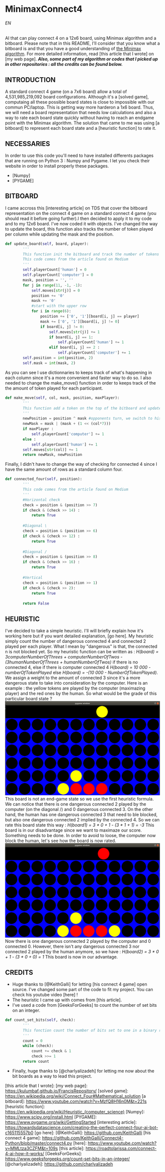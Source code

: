 # MinimaxConnect4
###### EN
AI that can play connect 4 on a 12x6 board, using Minimax algorithm and a bitboard.
Please note that in this README, I'll consider that you know what a bitboard is and that you have a good understanding of [the Minimax algorithm]. For more detailed information, read [this article that I wrote] on [my web page].
**_Also, some part of my algorithm or codes that I picked up in other repositories : all the credits can be found below._**

## INTRODUCTION
A standard connect 4 game (on a 7x6 board) allow a total of 4,531,985,219,092 board configurations. Although it's a [solved game], computaing all these possible board states is close to impossible with our commun PC/laptop. This is getting way more harderon a 1x6 board. Thus, we will need a board representation that needs low calculations and also a way to rate each board state quickly without having to reach an endgame point with the Minimax algorithm. The solution that came to me was using [a bitboard] to represent each board state and a [heuristic function] to rate it.

## NECESSARIES
In order to use this code you'll need to have installed differents packages that are running on Python 3 : Numpy and Pygame.
I let you check their website in order to install properly these packages.
* [Numpy]
* [PYGAME]

## BITBOARD
I came accross this [interesting article] on TDS that cover the bitboard representation on the connect 4 game on a standard connect 4 game (you should read it before going further).I then decided to apply it to my code and to my 12x6 board. I've now coded it with objects.
I've changed the way to update the board, this function also tracks the number of token played per column while updating the mask and the position.
```python
def update_board(self, board, player):
        '''
        This function init the bitboard and track the number of tokens per column
        This code comes from the article found on Medium
        '''
        self.playerCount['human'] = 0
        self.playerCount['computer'] = 0
        mask, position = '', ''
        for j in range(11, -1, -1):
            self.moves[str(j)] = 0
            position += '0'
            mask += '0'
            #start with the upper row
            for i in range(6):
                position += ['0', '1'][board[i, j] == player]
                mask += ['0', '1'][board[i, j] != 0]
                if board[i, j] != 0:
                    self.moves[str(j)] += 1
                    if board[i, j] == 1:
                        self.playerCount['human'] += 1
                    elif board[i, j] == 2 :
                        self.playerCount['computer'] += 1
        self.position = int(position, 2)
        self.mask = int(mask, 2)
```
As you can see I use dictionnaries to keeps track of what's happening in each column since it's a more convenient and faster way to do so.
I also needed to change the make_move() function in order to keeps track of the the amount of token played for each participant.
```python
def make_move(self, col, mask, position, maxPlayer):
        '''
        This function add a token on the top of the bitboard and update the position board to be the opponent's one
        '''
        newPosition = position ^ mask #opponents turn, we switch to his board
        newMask = mask | (mask + (1 << (col*7)))
        if maxPlayer :
            self.playerCount['computer'] += 1
        else :
            self.playerCount['human'] += 1
        self.moves[str(col)] += 1
        return newMask, newPosition
```
Finally, I didn't have to change the way of checking for connected 4 since I have the same amount of rows as a standard column four.
```python
def connected_four(self, position):
        '''
        This code comes from the article found on Medium
        '''
        #Horizontal check
        check = position & (position >> 7)
        if check & (check >> 14) : 
            return True

        #Diagonal \
        check = position & (position >> 6)
        if check & (check >> 12) : 
            return True

        #Diagonal /
        check = position & (position >> 8)
        if check & (check >> 16) : 
            return True

        #Vertical
        check = position & (position >> 1)
        if check & (check >> 2): 
            return True

        return False
```

## HEURISTIC
I've decided to take a simple heuristic. I'll will briefly explain how it's working here but if you want detailed explanation, [go here].
My heuristic simply count the number of dangerous connected 4 and connected 2 played per each player. What I mean by "dangerous" is that, the connected n is not blocked yet. So my heuristic function can be written as : _H(board) = 3*computerNumberOfThrees + computerNumberOfTwos - (3*humanNumberOfThrees + humanNumberOfTwos)_ if there is no connected 4, else if there is computer connected 4 _H(board) = 10 000 - numberOfTokenPlayed_ else _H(board) = -(10 000 - NumberOfTokenPlayed)_. We assign a weight to the amount of connected 3 since it's a more dangerous state to take into consideration by the computer.
Here is an example : the yellow tokens are played by the computer (maximazing player) and the red ones by the human.
So what would be the grade of this particular board state ?
![](assets/board1.png)
This board is not an end-game state so we use the first heuristic formula. We can notice that there is one dangerous connected 2 played by the computer (on the diagonal /) and 0 dangerous connected 3. On the other hand, the human has one dangerous connected 3 that need to ble blocked, but also one dangerous connected 2 implied by the connected 4. So we can rate this board state this way :
_H(board1) = 3 * 0 + 1 - (3 * 1 + 1) = -3_
This board is in our disadvantage since we want to maximaze our score. Something needs to be done. In order to avoid to loose, the computer now block the human, let's see how the board is now rated.
![](assets/board2.png)
Now there is one dangerous connected 2 played by the computer and 0 connected 0. However, there isn't any dangerous connected 3 nor connected 2 played by the human anymore, so we have :
_H(board2) = 3 * 0 + 1 - (3 * 0 + 0) = 1_
This board is now in our advantage.

## CREDITS
* Huge thanks to [@KeithGalli] for letting [his connect 4 game] open source. I've changed some part of the code to fit my project. You can check his youtube video [here] !
* The heuristic I came up with comes from [this article].
* I've used a code from [GeeksForGeeks] to count the number of set bits on an integer.
```python
def count_set_bits(self, check):
        '''
        This fonction count the number of bits set to one in a binary representation of an integer
        '''
        count = 0
        while (check): 
            count += check & 1
            check >>= 1
        return count 
```
* Finally, huge thanks to [@charlyalizadeh] for letting me now about the bit boards as a way to lead this project.

[the Minimax algorithm]: https://www.youtube.com/watch?v=l-hh51ncgDI
[this article that I wrote]:
[my web page]: https://kulumbaf.github.io/FrancisRepository/
[solved game]: https://en.wikipedia.org/wiki/Connect_Four#Mathematical_solution
[a bitboard]: https://www.youtube.com/watch?v=MzfQ8H16n0M&t=221s
[heuristic function]: https://en.wikipedia.org/wiki/Heuristic_(computer_science)
[Numpy]: https://www.scipy.org/install.html
[PYGAME]: https://www.pygame.org/wiki/GettingStarted
[interesting article]: https://towardsdatascience.com/creating-the-perfect-connect-four-ai-bot-c165115557b0
[go here]: 
[@KeithGalli]: https://github.com/KeithGalli
[his connect 4 game]: https://github.com/KeithGalli/Connect4-Python/blob/master/connect4.py
[here]: https://www.youtube.com/watch?v=MMLtza3CZFM&t=109s
[this article]: https://roadtolarissa.com/connect-4-ai-how-it-works/
[GeeksForGeeks]: https://www.geeksforgeeks.org/count-set-bits-in-an-integer/
[@charlyalizadeh]: https://github.com/charlyalizadeh